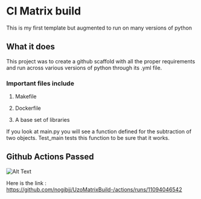 # CI Matrix build
This is my first template but augmented to run on many versions of python 

## What it does 
This project was to create a github scaffold with all the proper requirements and run across various versions of python through its .yml file.

### Important files include

1. Makefile

2. Dockerfile

3. A base set of libraries

If you look at main.py you will see a function defined for the subtraction of two objects. Test_main tests this function to be sure that it works. 

## Github Actions Passed 
![Alt Text](CICD_Badges.pngpng)

Here is the link : https://github.com/nogibjj/UzoMatrixBuild-/actions/runs/11094046542 